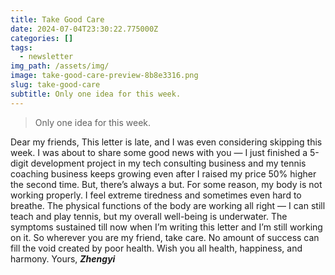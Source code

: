 ```yaml
---
title: Take Good Care
date: 2024-07-04T23:30:22.775000Z
categories: []
tags:
  - newsletter
img_path: /assets/img/
image: take-good-care-preview-8b8e3316.png
slug: take-good-care
subtitle: Only one idea for this week.
---
```


> Only one idea for this week.

Dear my friends,
This letter is late, and I was even considering skipping this week. I was about to share some good news with you — I just finished a 5-digit development project in my tech consulting business and my tennis coaching business keeps growing even after I raised my price 50% higher the second time.
But, there’s always a but.
For some reason, my body is not working properly. I feel extreme tiredness and sometimes even hard to breathe. The physical functions of the body are working all right — I can still teach and play tennis, but my overall well-being is underwater. The symptoms sustained till now when I’m writing this letter and I’m still working on it. 
So wherever you are my friend, take care. 
No amount of success can fill the void created by poor health.
Wish you all health, happiness, and harmony.
Yours,
_**Zhengyi**_
